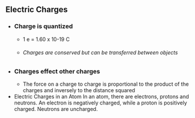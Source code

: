 ## Electric Charges
- ### Charge is quantized
	- 1 e = 1.60 x 10-19 C
	- ###### Charges are conserved but can be transferred between objects
- ### Charges effect other charges
	- The force on a charge to charge is proportional to the product of the charges and inversely to the distance squared
- Electric Charges in an Atom In an atom, there are electrons, protons and neutrons. An electron is negatively charged, while a proton is positively charged. Neutrons are uncharged.